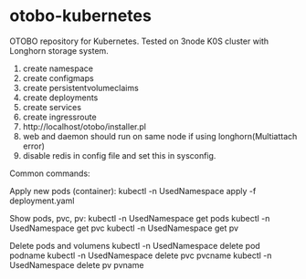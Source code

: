 # otobo-kubernetes
OTOBO repository for Kubernetes. 
Tested on 3node K0S cluster with Longhorn storage system.
1. create namespace
2. create configmaps
3. create persistentvolumeclaims
4. create deployments
5. create services
6. create ingressroute
7. http://localhost/otobo/installer.pl
8. web and daemon should run on same node if using longhorn(Multiattach error)
9. disable redis in config file and set this in sysconfig.

Common commands:

Apply new pods (container):
kubectl -n UsedNamespace apply -f deployment.yaml

Show pods, pvc, pv:
kubectl -n UsedNamespace get pods
kubectl -n UsedNamespace get pvc
kubectl -n UsedNamespace get pv

Delete pods and volumens
kubectl -n UsedNamespace delete pod podname
kubectl -n UsedNamespace delete pvc pvcname
kubectl -n UsedNamespace delete pv pvname
